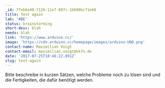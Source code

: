 ```yaml
---
_id: 7feb6a40-7126-11e7-807c-1bb98bc71e68
title: Test again
lab: '#BE'
status: brainstorming
short-desc: blah
needs: blah
link: 'https://www.arduino.cc/'
image: 'https://cdn.arduino.cc/homepage/images/arduino-UNO.png'
contact-name: Maximilian Voigt
contact-email: maximilian.voigt@okfn.de
date: '2017-07-25T10:46:22.891Z'
slug: test-again
---
```

Bitte beschreibe in kurzen Sätzen, welche Probleme noch zu lösen sind und die Fertigkeiten, die dafür benötigt werden.
